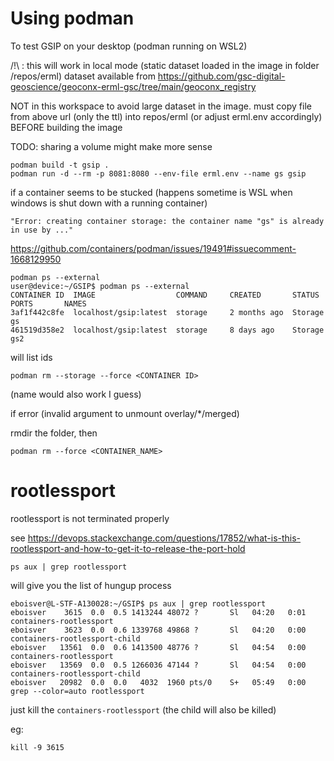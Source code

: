 # Using podman

To test GSIP on your desktop (podman running on WSL2)

/!\ : this will work in local mode (static dataset loaded in the image in folder /repos/erml)
dataset available from  https://github.com/gsc-digital-geoscience/geoconx-erml-gsc/tree/main/geoconx_registry

NOT in this workspace to avoid large dataset in the image. must copy file from above url (only the ttl) into repos/erml (or adjust erml.env accordingly) BEFORE building the image

TODO: sharing a volume might make more sense


```console
podman build -t gsip .
podman run -d --rm -p 8081:8080 --env-file erml.env --name gs gsip
```


if a container seems to be stucked (happens sometime is WSL when windows is shut down with a running container)

`"Error: creating container storage: the container name "gs" is already in use by ..."`

https://github.com/containers/podman/issues/19491#issuecomment-1668129950


```console
podman ps --external
user@device:~/GSIP$ podman ps --external
CONTAINER ID  IMAGE                  COMMAND     CREATED       STATUS      PORTS       NAMES
3af1f442c8fe  localhost/gsip:latest  storage     2 months ago  Storage                 gs
461519d358e2  localhost/gsip:latest  storage     8 days ago    Storage                 gs2
```
will list ids

```console
podman rm --storage --force <CONTAINER ID>
``` 

(name would also work I guess)

if error (invalid argument to unmount overlay/*/merged)

rmdir the folder, then 

```console
podman rm --force <CONTAINER_NAME>
```

# rootlessport

rootlessport is not terminated properly

see https://devops.stackexchange.com/questions/17852/what-is-this-rootlessport-and-how-to-get-it-to-release-the-port-hold

```console
ps aux | grep rootlessport 
```

will give you the list of hungup process

``` console
eboisver@L-STF-A130028:~/GSIP$ ps aux | grep rootlessport
eboisver    3615  0.0  0.5 1413244 48072 ?       Sl   04:20   0:01 containers-rootlessport
eboisver    3623  0.0  0.6 1339768 49868 ?       Sl   04:20   0:00 containers-rootlessport-child
eboisver   13561  0.0  0.6 1413500 48776 ?       Sl   04:54   0:00 containers-rootlessport
eboisver   13569  0.0  0.5 1266036 47144 ?       Sl   04:54   0:00 containers-rootlessport-child
eboisver   20982  0.0  0.0   4032  1960 pts/0    S+   05:49   0:00 grep --color=auto rootlessport
```

just kill the `containers-rootlessport` (the child will also be killed)

eg: 

```console 
kill -9 3615
```



